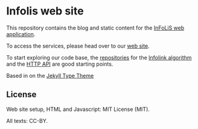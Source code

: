 # Infolis web site

This repository contains the blog and static content for the [InFoLiS web application](http://infolis.github.io).

To access the services, please head over to our [web site](http://infolis.github.io).

To start exploring our code base, the [repositories](https://github.com/infolis) for the [Infolink algorithm](https://github.com/infolis/infoLink) and the [HTTP API](https://github.com/infolis/infolis-web) are good starting points.

Based in on the [Jekyll Type Theme](https://rohanchandra.github.io/project/type/)

## License

Web site setup, HTML and Javascript: MIT License (MIT).

All texts: CC-BY.
